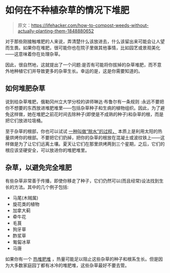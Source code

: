# 如何在不种植杂草的情况下堆肥

> 原文：<https://lifehacker.com/how-to-compost-weeds-without-actually-planting-them-1848880652>

对于那些刚接触堆肥的人来说，弄清楚什么该放进去，什么该留出来可能会让人望而生畏。如果你在堆肥，很可能你也在院子里做其他事情，比如园艺或景观美化——这意味着你在处理杂草。



因此，很自然地，这就提出了一个问题:是否有可能将你拔掉的杂草堆肥，而不意外地种植它们并导致更多的杂草生长。幸运的是，这是你需要知道的。

## 如何堆肥杂草

说到给杂草堆肥，俄勒冈州立大学分校的讲师琳达·布鲁尔有一条规则 :永远不要把你不想要的东西放进堆肥堆里——包括杂草种子和生病的植物组织。因此，为了避免这样做，她在堆肥之前花时间去除种子(即使是不成熟的种子)和杂草的根，而是把它们放进垃圾桶。

至于杂草的根部，你也可以试试 [一种叫做“脱水”的过程，](https://www.epicgardening.com/composting-weeds/) 本质上是利用太阳的热量烘烤你的根部。不要把它们扔掉，把你的杂草的根放在混凝土或波纹铁上——这样做是为了让它们远离土壤。夏天让它们在那里烘烤两到三个星期，之后，它们的根应该坚硬安全，可以放进你的堆肥堆里。

## 杂草，以避免完全堆肥

有些杂草非常善于传播，即使你移走了种子，它们仍然可以(而且经常)设法找到生长的方法。其中的几个例子包括:

*   马尾(木贼属)
*   旋花类的植物
*   加拿大蓟
*   牵牛花
*   毛茛
*   狗牙草
*   酢浆草
*   匍匐冰草
*   马唐

如果你有一个 [热堆肥堆](https://www.growveg.com/guides/hot-composting-made-simple/) ，热量可能足以阻止这些杂草的种子和根系生长。但是因为大多数家庭园丁都有冰冷的堆肥堆，这些杂草最好不要去管。